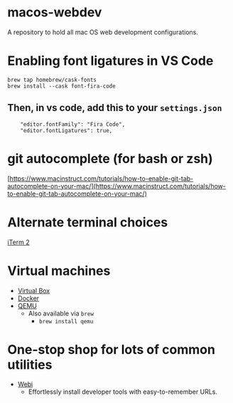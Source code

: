 # macos-webdev
A repository to hold all mac OS web development configurations.

# Enabling font ligatures in VS Code
```
brew tap homebrew/cask-fonts
brew install --cask font-fira-code
```
## Then, in vs code, add this to your `settings.json`
```
    "editor.fontFamily": "Fira Code", 
    "editor.fontLigatures": true,
```
# git autocomplete (for bash or zsh)
[https://www.macinstruct.com/tutorials/how-to-enable-git-tab-autocomplete-on-your-mac/](https://www.macinstruct.com/tutorials/how-to-enable-git-tab-autocomplete-on-your-mac/)

# Alternate terminal choices
[iTerm 2](https://iterm2.com/)

# Virtual machines
- [Virtual Box](https://www.virtualbox.org/wiki/Downloads)
- [Docker](https://docs.docker.com/desktop/mac/install/)
- [QEMU](https://www.qemu.org/download/#macos)
    - Also available via `brew`
        - `brew install qemu`
        
# One-stop shop for lots of common utilities
- [Webi](https://webinstall.dev)
  - Effortlessly install developer tools with easy-to-remember URLs.

